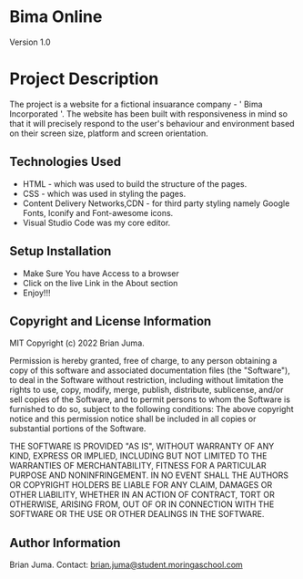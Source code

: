 # Bima Online
Version 1.0

# Project Description
The project is a website  for a fictional insuarance company - ' Bima Incorporated '. The website has been built with responsiveness in mind so that it will precisely respond to the user's behaviour and environment based on their screen size, platform and screen orientation.

## Technologies Used
* HTML - which was used to build the structure of the pages.
* CSS - which was used in styling the pages.
* Content Delivery Networks,CDN - for third party styling namely Google Fonts, Iconify and Font-awesome icons.
* Visual Studio Code was my core  editor.
  
## Setup Installation
* Make Sure You have Access to a browser
* Click on the live Link in the About section
* Enjoy!!!

## Copyright and License Information
MIT Copyright (c) 2022 Brian Juma.

Permission is hereby granted, free of charge, to any person obtaining a copy of this software and associated documentation files (the "Software"), to deal in the Software without restriction, including without limitation the rights to use, copy, modify, merge, publish, distribute, sublicense, and/or sell copies of the Software, and to permit persons to whom the Software is furnished to do so, subject to the following conditions:
The above copyright notice and this permission notice shall be included in all copies or substantial portions of the Software.

THE SOFTWARE IS PROVIDED "AS IS", WITHOUT WARRANTY OF ANY KIND, EXPRESS OR IMPLIED, INCLUDING BUT NOT LIMITED TO THE WARRANTIES OF MERCHANTABILITY, FITNESS FOR A PARTICULAR PURPOSE AND NONINFRINGEMENT. IN NO EVENT SHALL THE AUTHORS OR COPYRIGHT HOLDERS BE LIABLE FOR ANY CLAIM, DAMAGES OR OTHER LIABILITY, WHETHER IN AN ACTION OF CONTRACT, TORT OR OTHERWISE, ARISING FROM, OUT OF OR IN CONNECTION WITH THE SOFTWARE OR THE USE OR OTHER DEALINGS IN THE SOFTWARE.

## Author Information
Brian Juma.
Contact: brian.juma@student.moringaschool.com
